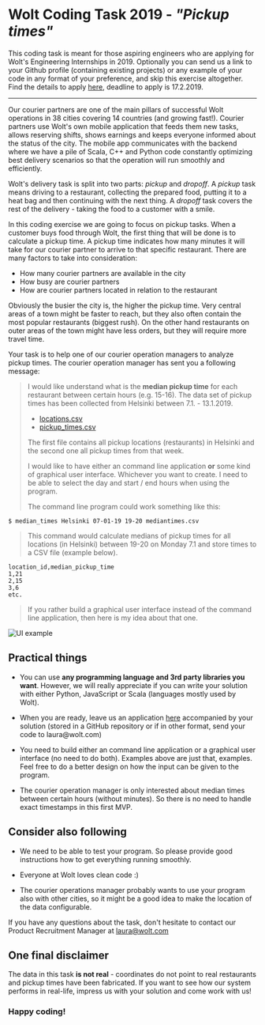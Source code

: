 # Wolt Coding Task 2019 - *"Pickup times"*

This coding task is meant for those aspiring engineers who are applying
for Wolt's Engineering Internships in 2019. Optionally you can send us a
link to your Github profile (containing existing projects) or any
example of your code in any format of your preference, and skip this
exercise altogether. Find the details to apply
[here](https://jobs.lever.co/wolt/527274e5-f0ab-4ed7-842b-5c61cb137529),
deadline to apply is 17.2.2019.

---

Our courier partners are one of the main pillars of successful Wolt
operations in 38 cities covering 14 countries (and growing fast!).
Courier partners use Wolt's own mobile application that feeds them new
tasks, allows reserving shifts, shows earnings and keeps everyone
informed about the status of the city. The mobile app communicates with
the backend where we have a pile of Scala, C++ and Python code
constantly optimizing best delivery scenarios so that the operation will
run smoothly and efficiently.

Wolt's delivery task is split into two parts: *pickup* and *dropoff*. A
*pickup* task means driving to a restaurant, collecting the prepared
food, putting it to a heat bag and then continuing with the next thing.
A *dropoff* task covers the rest of the delivery - taking the food to a
customer with a smile.

In this coding exercise we are going to focus on pickup tasks. When a
customer buys food through Wolt, the first thing that will be done is to
calculate a pickup time. A pickup time indicates how many minutes it
will take for our courier partner to arrive to that specific restaurant.
There are many factors to take into consideration:

-   How many courier partners are available in the city
-   How busy are courier partners
-   How are courier partners located in relation to the restaurant

Obviously the busier the city is, the higher the pickup time. Very
central areas of a town might be faster to reach, but they also often
contain the most popular restaurants (biggest rush). On the other hand
restaurants on outer areas of the town might have less orders, but they
will require more travel time.

Your task is to help one of our courier operation managers to analyze
pickup times. The courier operation manager has sent you a following
message:

>I would like understand what is the **median pickup time** for each
>restaurant between certain hours (e.g. 15-16). The data set of
>pickup times has been collected from Helsinki between 7.1. -
>13.1.2019.
>
>- [locations.csv](http://summer2019.wolt.com/Helsinki/locations.csv)
>- [pickup_times.csv](http://summer2019.wolt.com/Helsinki/pickup_times.csv)
>
>The first file contains all pickup locations (restaurants) in Helsinki 
>and the second one all pickup times from that week.
>
>I would like to have either an command line application **or** some
>kind of graphical user interface. Whichever you want to create. I need to be 
>able to select the day and start / end hours when
>using the program.
>
>The command line program could work something like this:
>
`$ median_times Helsinki 07-01-19 19-20 mediantimes.csv`
>This command would calculate medians of pickup times for all locations
(in Helsinki) between 19-20 on Monday 7.1 and store times to a CSV
file (example below).
>
```
location_id,median_pickup_time
1,21
2,15
3,6
etc.
```
>
>If you rather build a graphical user interface instead of the command
line application, then here is my idea about that one.

![UI example](http://summer2019.wolt.com/helsinkimap.png "Pickup times UI example")

## Practical things

-   You can use **any programming language and 3rd party libraries you
    want**. However, we will really appreciate if you can write your
    solution with either Python, JavaScript or Scala (languages mostly
    used by Wolt).
    
-   When you are ready, leave us an application
    [here](https://hire.lever.co/jobs/internal/527274e5-f0ab-4ed7-842b-5c61cb137529)
    accompanied by your solution (stored in a GitHub repository or if
    in other format, send your code to laura\@wolt.com)
    
-   You need to build either an command line application or a graphical
    user interface (no need to do both). Examples above are just that,
    examples. Feel free to do a better design on how the input can be
    given to the program.
    
-   The courier operation manager is only interested about median times
    between certain hours (without minutes). So there is no need to
    handle exact timestamps in this first MVP.

## Consider also following

-   We need to be able to test your program. So please provide good
    instructions how to get everything running smoothly.
    
-   Everyone at Wolt loves clean code :)

-   The courier operations manager probably wants to use your program
    also with other cities, so it might be a good idea to make the
    location of the data configurable.

If you have any questions about the task, don't hesitate to contact our
Product Recruitment Manager at <laura@wolt.com>

## One final disclaimer

The data in this task **is not real** - coordinates do not point to real
restaurants and pickup times have been fabricated. If you want to see
how our system performs in real-life, impress us with your solution and
come work with us!

### Happy coding!

